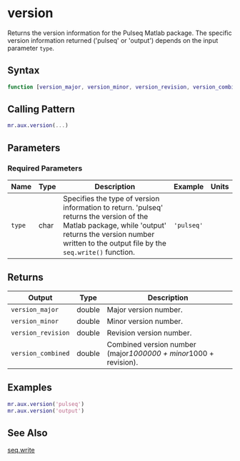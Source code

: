 # version

Returns the version information for the Pulseq Matlab package.  The specific version information returned ('pulseq' or 'output') depends on the input parameter `type`.

## Syntax

```matlab
function [version_major, version_minor, version_revision, version_combined]=version(type)
```

## Calling Pattern

```matlab
mr.aux.version(...)
```

## Parameters

### Required Parameters

| Name | Type | Description | Example | Units |
|------|------|-------------|---------|-------|
| `type` | char | Specifies the type of version information to return.  'pulseq' returns the version of the Matlab package, while 'output' returns the version number written to the output file by the `seq.write()` function. | `'pulseq'` |  |

## Returns

| Output | Type | Description |
|--------|------|-------------|
| `version_major` | double | Major version number. |
| `version_minor` | double | Minor version number. |
| `version_revision` | double | Revision version number. |
| `version_combined` | double | Combined version number (major*1000000 + minor*1000 + revision). |

## Examples

```matlab
mr.aux.version('pulseq')
mr.aux.version('output')
```

## See Also

[seq.write](write.md)
